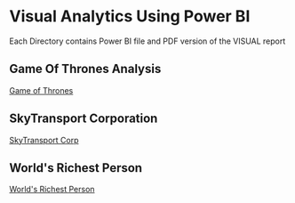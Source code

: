 # Visual Analytics Using Power BI

Each Directory contains Power BI file and PDF version of the VISUAL report


<a id="aaa"></a>
## Game Of Thrones Analysis
[Game of Thrones](https://github.com/abhisheksoni-iitb/Business-Analytics/tree/main/Game%20of%20Thrones)


<a id="aaa"></a>
## SkyTransport Corporation
[SkyTransport Corp](https://github.com/abhisheksoni-iitb/Business-Analytics/tree/main/SkyTransport%20Visualisation)

<a id="aaa"></a>
## World's Richest Person
[World's Richest Person](https://github.com/abhisheksoni-iitb/Business-Analytics/tree/main/World's%20Richest%20Person)